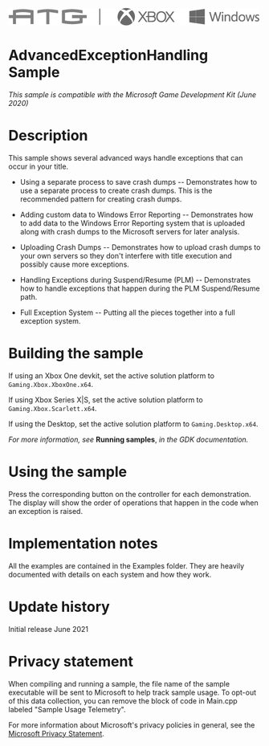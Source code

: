   ![](./media/image1.png)

#   AdvancedExceptionHandling Sample

*This sample is compatible with the Microsoft Game Development Kit (June
2020)*

# Description

This sample shows several advanced ways handle exceptions that can occur
in your title.

-   Using a separate process to save crash dumps -- Demonstrates how to
    use a separate process to create crash dumps. This is the
    recommended pattern for creating crash dumps.

-   Adding custom data to Windows Error Reporting -- Demonstrates how to
    add data to the Windows Error Reporting system that is uploaded
    along with crash dumps to the Microsoft servers for later analysis.

-   Uploading Crash Dumps -- Demonstrates how to upload crash dumps to
    your own servers so they don\'t interfere with title execution and
    possibly cause more exceptions.

-   Handling Exceptions during Suspend/Resume (PLM) -- Demonstrates how
    to handle exceptions that happen during the PLM Suspend/Resume path.

-   Full Exception System -- Putting all the pieces together into a full
    exception system.

# Building the sample

If using an Xbox One devkit, set the active solution platform to `Gaming.Xbox.XboxOne.x64`.

If using Xbox Series X|S, set the active solution platform to `Gaming.Xbox.Scarlett.x64`.

If using the Desktop, set the active solution platform to `Gaming.Desktop.x64`.

*For more information, see* __Running samples__, *in the GDK documentation.*

# Using the sample

Press the corresponding button on the controller for each demonstration.
The display will show the order of operations that happen in the code
when an exception is raised.

# Implementation notes

All the examples are contained in the Examples folder. They are heavily
documented with details on each system and how they work.

# Update history

Initial release June 2021

# Privacy statement

When compiling and running a sample, the file name of the sample
executable will be sent to Microsoft to help track sample usage. To
opt-out of this data collection, you can remove the block of code in
Main.cpp labeled "Sample Usage Telemetry".

For more information about Microsoft's privacy policies in general, see
the [Microsoft Privacy
Statement](https://privacy.microsoft.com/en-us/privacystatement/).
